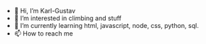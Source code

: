 - 👋 Hi, I’m Karl-Gustav
- 👀 I’m interested in climbing and stuff
- 🌱 I’m currently learning html, javascript, node, css, python, sql.
- 📫 How to reach me 

<!---
Gizyx/Gizyx is a ✨ special ✨ repository because its `README.md` (this file) appears on your GitHub profile.
You can click the Preview link to take a look at your changes.
--->
